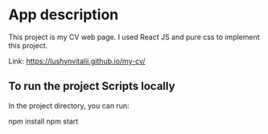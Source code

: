 # App description

This project is my CV web page. I used React JS and pure css to implement this project.

Link: https://lushynvitalii.github.io/my-cv/

## To run the project Scripts locally

In the project directory, you can run:

npm install
npm start
